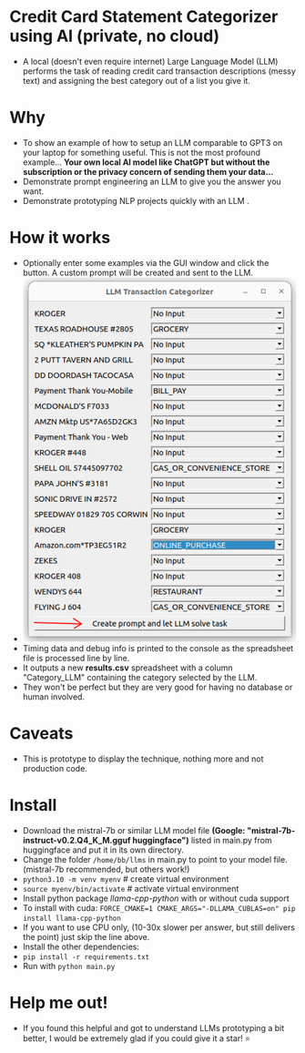 # Credit Card Statement Categorizer using AI (private, no cloud)
* A local (doesn't even require internet) Large Language Model (LLM) 
performs the task of reading credit card transaction descriptions (messy text) 
and assigning the best category out of a list you give it.

# Why 
* To show an example of how to setup an LLM comparable to GPT3 on your laptop
for something useful. This is not the most profound example...
**Your own local AI model like ChatGPT but without the subscription or the privacy concern of sending them your data...**
* Demonstrate prompt engineering an LLM to give you the answer you want.
* Demonstrate prototyping NLP projects quickly with an LLM .

# How it works
* Optionally enter some examples via the GUI window and click the button. A custom
prompt will be created and sent to the LLM.
* <img src="screenshots/GUI_window_to_prompt_LLM_with_examples.png" alt="hi" class="inline"/>
* Timing data and debug info is printed to the console as the spreadsheet file is processed line by line.
* It outputs a new **results.csv** spreadsheet with a column "Category_LLM" containing the category selected by the LLM. 
* They won't be perfect but they are very good for having no database or human involved.

# Caveats
* This is prototype to display the technique, nothing more and not production code.

# Install
* Download the mistral-7b or similar LLM model file **(Google: "mistral-7b-instruct-v0.2.Q4_K_M.gguf huggingface")** listed in main.py from huggingface and put it in its own directory.
* Change the folder `/home/bb/llms` in main.py to point to your model file. (mistral-7b recommended, but others work!)
* ```python3.10 -m venv myenv``` # create virtual environment
* ```source myenv/bin/activate``` # activate virtual environment
* Install python package *llama-cpp-python* with or without cuda support 
* To install with cuda: `FORCE_CMAKE=1 CMAKE_ARGS="-DLLAMA_CUBLAS=on" pip install llama-cpp-python`
* If you want to use CPU only, (10-30x slower per answer, but still delivers the point) just skip the line above.
* Install the other dependencies:
* ```pip install -r requirements.txt```
* Run with  `python main.py`

# Help me out!
* If you found this helpful and got to understand LLMs prototyping a bit better, I would be extremely glad if you could give it a star! :star:
